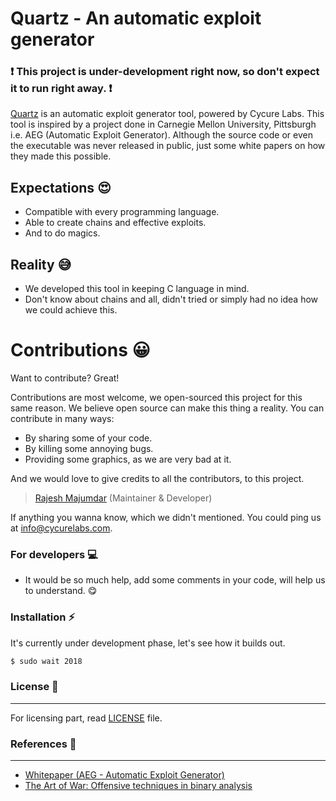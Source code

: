 # Quartz - An automatic exploit generator


### :heavy_exclamation_mark: This project is under-development right now, so don't expect it to run right away. :heavy_exclamation_mark:

[Quartz](https://cycurelabs.com/quartz) is an automatic exploit generator tool, powered by Cycure Labs. This tool is inspired by a project done in Carnegie Mellon University, Pittsburgh i.e. AEG (Automatic Exploit Generator). Although the source code or even the executable was never released in public, just some white papers on how they made this possible.

## Expectations :heart_eyes:

  - Compatible with every programming language.
  - Able to create chains and effective exploits. 
  - And to do magics.

## Reality :sweat_smile:

  - We developed this tool in keeping C language in mind.
  - Don't know about chains and all, didn't tried or simply had no idea how we could achieve this.


# Contributions :grinning:

Want to contribute? Great!

Contributions are most welcome, we open-sourced this project for this same reason. We believe open source can make this thing a reality. You can contribute in many ways:
  - By sharing some of your code.
  - By killing some annoying bugs.
  - Providing some graphics, as we are very bad at it.

And we would love to give credits to all the contributors, to this project.

> [Rajesh Majumdar](mailto://rajesh@cycurelabs.com) (Maintainer & Developer)

If anything you wanna know, which we didn't mentioned. You could ping us at [info@cycurelabs.com](mailto://info@cycurelabs.com).

### For developers :computer:

* It would be so much help, add some comments in your code, will help us to understand. :yum:


### Installation :zap:

It's currently under development phase, let's see how it builds out.

```sh
$ sudo wait 2018
```

### License :scroll:
----

For licensing part, read [LICENSE](https://github.com/CycureLabs/Quartz/LICENSE) file.

### References :ledger:
----

* [Whitepaper (AEG - Automatic Exploit Generator)](http://security.ece.cmu.edu/aeg/aeg-current.pdf)
* [The Art of War: Offensive techniques in binary analysis](https://www.cs.ucsb.edu/~vigna/publications/2016_SP_angrSoK.pdf)

